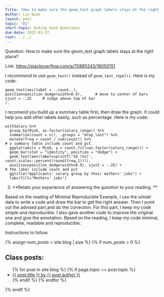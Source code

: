 ```yaml
---
Title: "How to make sure the geom_text graph labels stays at the right place?"
Author: Lin Quan
layout: post
topic: "01"
short-topic: Asking Good Questions
due-date: 2022-01-27
root: ../../
---
```


Question: How to make sure the geom_text graph labels stays at the right place?

Link: https://stackoverflow.com/a/70885243/18050151

I recommend to use `geom_text()` instead of `geom_text_repel()`. Here is my code: 
```
geom_text(aes(label = ..count..), 
position=position_dodge(width=0.9),      # move to center of bars
vjust = -.25     # nudge above top of bar
).
```

I recomend you build up a summary table first, then draw the graph. It could help you add other labels easily, such as percentage. Here is my code:
```
withSalary %>%
  group_by(Mjob, as.factor(salary_range)) %>%
  summarize(count = n(), .groups = "drop_last") %>%
  mutate(freq = count / sum(count)) %>%                                         # a summary table include count and pct.
  ggplot(aes(x = Mjob, y = count,fill=as.factor(salary_range))) + 
  geom_bar(stat = "identity", position = "dodge") +
  geom_text(aes(label=sprintf('%d (%s)', count,scales::percent(round(freq,1)))), 
  position=position_dodge(width=0.9), vjust = -.25) +                           # the label include count and pct
  ggtitle("Applicants' salary group by their mothers' jobs") +
  labs(fill="Mothers' jobs")
```

3. **Relate your experience of answering the question to your reading. **

Based on the reading of Minimal Reproducible Example, I use the simialr data to write a code and draw the bar to get the right answer. Then I point out the advised part,and do the correction. For this part, I keep my code simple and reproducible. I also gave another code to improve the original one and give the annotation. Based on the reading, I keep my code minimal, complete, readable and reproducible. 


<!--Go to [https://github.com/Stat585-at-ISU/blog](https://github.com/Stat585-at-ISU/blog) for instructions about how to prepare and submit your blog post.-->
Instructions to follow.


{% assign num_posts = site.blog | size %}
{% if num_posts > 0 %}
## Class posts:

<ul>
{% for post in site.blog %}
  {% if page.topic == post.topic %}
  <li><a href="{{ post.url }}">{{ post.title }} by {{ post.author }}</a></li>
  {% endif %}
{% endfor %}
</ul>
{% endif %}

